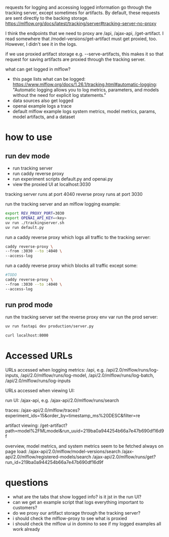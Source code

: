 requests for logging and accessing logged information go through the tracking server, except sometimes for artifacts.
By default, these requests are sent directly to the backing storage. https://mlflow.org/docs/latest/tracking/server#tracking-server-no-proxy

I think the endpoints that we need to proxy are /api, /ajax-api, /get-artifact. I read somewhere that /model-versions/get-artifact must get
proxied, too. However, I didn't see it in the logs.

if we use proxied artifact storage e.g. --serve-artifacts, this makes it so that request for saving artifacts are
proxied through the tracking server.


what can get logged in mlflow?
- this page lists what can be logged: https://www.mlflow.org/docs/1.26.1/tracking.html#automatic-logging: "Automatic logging allows you to log metrics, parameters, and models without the need for explicit log statements."
- data sources also get logged
- openai example logs a trace
- default mlflow example logs system metrics, model metrics, params, model artifacts, and a dataset

# how to use

## run dev mode

- run tracking server
- run caddy reverse proxy
- run experiment scripts default.py and openai.py
- view the proxied UI at localhost:3030

tracking server runs at port 4040
reverse proxy runs at port 3030

run the tracking server and an mlflow logging example:
```sh
export REV_PROXY_PORT=3030
export OPENAI_API_KEY=<key>
uv run ./trackingserver.sh
uv run default.py
```

run a caddy reverse proxy which logs all traffic to the tracking server:
```sh
caddy reverse-proxy \
--from :3030 --to :4040 \
--access-log
```

run a caddy reverse proxy which blocks all traffic except some:
```sh
#TODO
caddy reverse-proxy \
--from :3030 --to :4040 \
--access-log
```

## run  prod mode

run the tracking server
set the reverse proxy env var
run the prod server:
```sh
uv run fastapi dev production/server.py

curl localhost:8000
```

# Accessed URLs

URLs accessed when logging metrics:
/api, e.g. /api/2.0/mlflow/runs/log-inputs, /api/2.0/mlflow/runs/log-model, /api/2.0/mlflow/runs/log-batch, /api/2.0/mlflow/runs/log-inputs

URLs accessed when viewing UI:

run UI:
/ajax-api, e.g. /ajax-api/2.0/mlflow/runs/search

traces:
/ajax-api/2.0/mlflow/traces?experiment_ids=15&order_by=timestamp_ms%20DESC&filter=re

artifact viewing: /get-artifact?path=model%2FMLmodel&run_uuid=219ba0a944254b66a7e47b690df16d9f

overview, model metrics, and system metrics seem to be fetched always on page load:
/ajax-api/2.0/mlflow/model-versions/search
/ajax-api/2.0/mlflow/registered-models/search
/ajax-api/2.0/mlflow/runs/get?run_id=219ba0a944254b66a7e47b690df16d9f

# questions

- what are the tabs that show logged info? is it jst in the run UI?
- can we get an example script that logs everything important to customers?
- do we proxy our artifact storage through the tracking server?
- i should check the mlflow-proxy to see what is proxied
- i should check the mlflow ui in domino to see if my logged examples all work already
